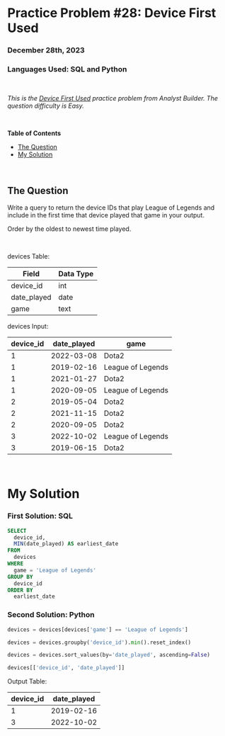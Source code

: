 # **Practice Problem #28: Device First Used**
### December 28th, 2023
### Languages Used: SQL and Python

<br>

*This is the [Device First Used](https://www.analystbuilder.com/questions/device-first-used-pNEqD) practice problem from Analyst Builder. The question difficulty is Easy.*

<br>

**Table of Contents**

-   [The Question](#the-question)
-   [My Solution](#my-solution)
  
<br>

## The Question

Write a query to return the device IDs that play League of Legends and include in the first time that device played that game in your output.

Order by the oldest to newest time played.

<br>

devices Table:

| Field       | Data Type |
| ----------- | --------- |
| device_id   | int       |
| date_played | date      |
| game        | text      |

devices Input:

| device_id | date_played | game              |
| --------- | ----------- | ----------------- |
| 1         | 2022-03-08  | Dota2             |
| 1         | 2019-02-16  | League of Legends |
| 1         | 2021-01-27  | Dota2             |
| 1         | 2020-09-05  | League of Legends |
| 2         | 2019-05-04  | Dota2             |
| 2         | 2021-11-15  | Dota2             |
| 2         | 2020-09-05  | Dota2             |
| 3         | 2022-10-02  | League of Legends |
| 3         | 2019-06-15  | Dota2             |

<br>

# My Solution

### First Solution: SQL

``` SQL
SELECT 
  device_id,
  MIN(date_played) AS earliest_date
FROM 
  devices
WHERE
  game = 'League of Legends'
GROUP BY
  device_id
ORDER BY
  earliest_date
```

### Second Solution: Python

``` Python
devices = devices[devices['game'] == 'League of Legends']

devices = devices.groupby('device_id').min().reset_index()

devices = devices.sort_values(by='date_played', ascending=False)

devices[['device_id', 'date_played']]
```

Output Table:

| device_id | date_played |
| --------- | ----------- |
| 1         | 2019-02-16  |
| 3         | 2022-10-02  |